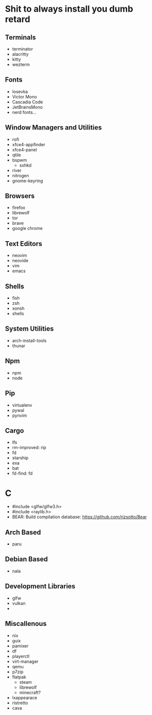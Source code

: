 # Shit to always install you dumb retard

## Terminals

- terminator
- alacritty
- kitty
- wezterm

## Fonts

- Iosevka
- Victor Mono
- Cascadia Code
- JetBrainsMono
- nerd fonts...

## Window Managers and Utilities

- rofi
- xfce4-appfinder
- xfce4-panel
- qtile
- bspwm
  - sxhkd
- river
- nitrogen
- gnome-keyring

## Browsers

- firefox
- librewolf
- tor
- brave
- google chrome


## Text Editors

- neovim
- neovide
- vim
- emacs

## Shells

- fish
- zsh
- xonsh
- shells

## System Utilities

- arch-install-tools
- thunar

## Npm

- npm
- node

## Pip

- virtualenv
- pywal
- pynvim

## Cargo

- lfs
- rm-improved: rip
- fd
- starship
- exa
- bat
- fd-find: fd

# C

- #include <glfw/glfw3.h>
- #include <raylib.h>
- BEAR: Build compilation database: https://github.com/rizsotto/Bear

## Arch Based

- paru

## Debian Based

- nala

## Development Libraries

- glfw
- vulkan
- 

## Miscallenous

- nix
- guix
- pamixer
- df
- playerctl
- virt-manager
- qemu
- p7zip
- flatpak
  - steam
  - librewolf
  - minecraft?
- lxappearace
- ristretto
- cava
